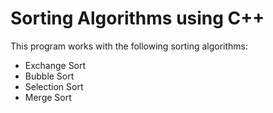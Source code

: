 # Sorting Algorithms using C++
<p>This program works with the following sorting algorithms:<p>
 <ul>
  <li>Exchange Sort</li>
  <li>Bubble Sort</li>
  <li>Selection Sort</li>
  <li>Merge Sort</li>
 </ul>
